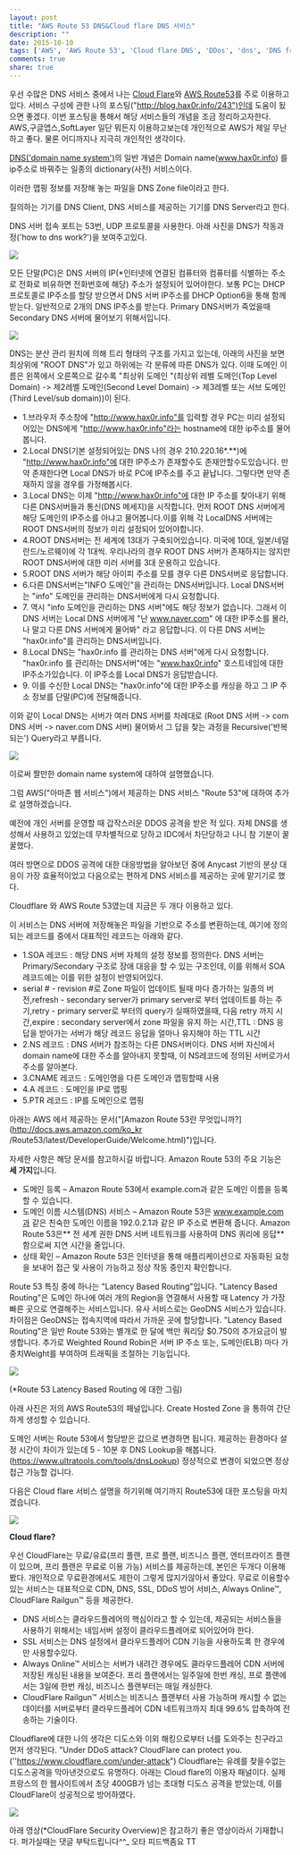 ```yaml
---
layout: post
title: "AWS Route 53 DNS&Cloud flare DNS 서비스"
description: ""
date: 2015-10-10
tags: ['AWS', 'AWS Route 53', 'Cloud flare DNS', 'DDos', 'dns', 'DNS free', '디도스', '라우트', '레일건', '무려', '분산처리', '설명', '소개', '아마존', '앱', '웹서비스']
comments: true
share: true
---
```


우선 수많은 DNS 서비스 중에서 나는 [Cloud Flare](https://www.cloudflare.com/)와 [AWS
Route53](https://aws.amazon.com/ko/route53/)를 주로 이용하고있다. 서비스 구성에 관한 나의
포스팅("http://blog.hax0r.info/243")인데 도움이 됬으면 좋겠다. 이번 포스팅을 통해서 해당 서비스들의 개념을 조금
정리하고자한다. AWS,구글앱스,SoftLayer 일단 뭐든지 이용하고보는데 개인적으로 AWS가 제일 무난하고 좋다. 물론 어디까지나 지극히
개인적인 생각이다.

  

[DNS('domain name system')](https://en.wikipedia.org/wiki/Domain_Name_System)의
일반 개념은 Domain name(www.hax0r.info) 를 ip주소로 바꿔주는 일종의 dictionary(사전) 서비스이다.

이러한 맵핑 정보를 저장해 놓는 파일을 DNS Zone file이라고 한다.

질의하는 기기를 DNS Client, DNS 서비스를 제공하는 기기를 DNS Server라고 한다.

DNS 서버 접속 포트는 53번, UDP 프로토콜을 사용한다. 아래 사진을 DNS가 작동과정('how to dns work?')을
보여주고있다.

  

  

  

![](/assets/images/posts/231/2338AB4B5619045D1BBD66.JPEG)

  

  

  

모든 단말(PC)은 DNS 서버의 IP(*인터넷에 연결된 컴퓨터와 컴퓨터를 식별하는 주소로 전화로 비유하면 전화번호에 해당) 주소가 설정되어
있어야한다. 보통 PC는 DHCP 프로토콜로 IP주소를 할당 받으면서 DNS 서버 IP주소를 DHCP Option6을 통해 함께 받는다.
일반적으로 2개의 DNS IP주소를 받는다. Primary DNS서버가 죽었을때 Secondary DNS 서버에 물어보기 위해서입니다.

  

  

  

![](/assets/images/posts/231/263BD74B5619076A2A4AF8.JPEG)

  

  

  

DNS는 분산 관리 원치에 의해 트리 형태의 구조를 가지고 있는데, 아래의 사진을 보면 최상위에 "ROOT DNS"가 있고 하위에는 각
분류에 따른 DNS가 있다. 이때 도메인 이름은 왼쪽에서 오른쪽으로 갈수록 "최상위 도메인 "(최상위 레벨 도메인(Top Level
Domain) -> 제2레벨 도메인(Second Level Domain) -> 제3레벨 또는 서브 도메인(Third Level/sub
domain))이 된다.

  

  

  * 1.브라우저 주소창에 "http://www.hax0r.info"를 입력할 경우 PC는 미리 설정되어있는 DNS에게 "http://www.hax0r.info"라는 hostname에 대한 ip주소를 물어봅니다.
  * 2.Local DNS(기본 설정되어있는 DNS 나의 경우 210.220.16*.**)에 "http://www.hax0r.info"에 대한 IP주소가 존재할수도 존재안할수도있습니다. 만약 존재한다면 Local DNS가 바로 PC에 IP주소를 주고 끝납니다. 그렇다면 만약 존재하지 않을 경우를 가정해봅시다.
  * 3.Local DNS는 이제 "http://www.hax0r.info"에 대한 IP 주소를 찾아내기 위해 다른 DNS서버들과 통신(DNS 메세지)을 시작합니다. 먼저 ROOT DNS 서버에게 해당 도메인의 IP주소를 아냐고 물어봅니다.이를 위해 각 LocalDNS 서버에는 ROOT DNS서버의 정보가 미리 설정되어 있어야합니다.
  * 4.ROOT DNS서버는 전 세계에 13대가 구축되어있습니다. 미국에 10대, 일본/네덜란드/노르웨이에 각 1대씩. 우리나라의 경우 ROOT DNS 서버가 존재하지는 않지만 ROOT DNS서버에 대한 미러 서버를 3대 운용하고 있습니다.
  * 5.ROOT DNS 서버가 해당 아이피 주소를 모를 경우 다른 DNS서버로 응답합니다.
  * 6.다른 DNS서버는"INFO 도메인"을 관리하는 DNS서버입니다. Local DNS서버는 "info" 도메인을 관리하는 DNS서버에게 다시 요청합니다.
  * 7\. 역시 "info 도메인을 관리하는 DNS 서버"에도 해당 정보가 없습니다. 그래서 이 DNS 서버는 Local DNS 서버에게 "난 www.naver.com" 에 대한 IP주소를 몰라, 나 말고 다른 DNS 서버에게 물어봐" 라고 응답합니다. 이 다른 DNS 서버는 "hax0r.info"를 관리하는 DNS서버입니다.
  * 8.Local DNS는 "hax0r.info 를 관리하는 DNS 서버"에게 다시 요청합니다. "hax0r.info 를 관리하는 DNS서버"에는 "www.hax0r.info" 호스트네임에 대한 IP주소가있습니다. 이 IP주소를 Local DNS가 응답받습니다.
  * 9\. 이를 수신한 Local DNS는 "hax0r.info"에 대한 IP주소를 캐싱을 하고 그 IP 주소 정보를 단말(PC)에 전달해줍니다.

  

  

이와 같이 Local DNS는 서버가 여러 DNS 서버를 차례대로 (Root DNS 서버 -> com DNS 서버 -> naver.com
DNS 서버) 물어봐서 그 답을 찾는 과정을 Recursive('반복되는') Query라고 부릅니다.

  

  

  

  

![](/assets/images/posts/231/26780A3A561905AC1485F0.PNG)

  

  

  

이로써 짤만한 domain name system에 대하여 설명했습니다.

그럼 AWS("아마존 웹 서비스")에서 제공하는 DNS 서비스 "Route 53"에 대하여 추가로 설명하겠습니다.

  

예전에 개인 서버를 운영할 때 갑작스러운 DDOS 공격을 받은 적 있다. 자체 DNS를 생성해서 사용하고 있었는데 무차별적으로 당하고
IDC에서 차단당하고 나니 참 기분이 꿀꿀했다.

여러 방면으로 DDOS 공격에 대한 대응방법을 알아보던 중에 Anycast 기반의 분상 대응이 가장 효율적이었고 다음으로는 편하게 DNS
서비스를 제공하는 곳에 맡기기로 했다.

Cloudflare 와 AWS Route 53였는데 지금은 두 개다 이용하고 있다.

  

이 서비스는 DNS 서버에 저장해놓은 파일을 기반으로 주소를 변환하는데, 여기에 정의되는 레코드를 중에서 대표적인 레코드는 아래와 같다.

  

  * 1.SOA 레코드 : 해당 DNS 서버 자체의 설정 정보를 정의한다. DNS 서버는 Primary/Secondary 구조로 장애 대응을 할 수 있는 구조인데, 이를 위해서 SOA 레코드에는 이를 위한 설정이 반영되어있다.
  * serial # - revision #로 Zone 파일이 업데이트 될때 마다 증가하는 일종의 버전,refresh - secondary server가 primary server로 부터 업데이트를 하는 주기,retry - primary server로 부터의 query가 실패하였을때, 다음 retry 까지 시간,expire : secondary server에서 zone 파일을 유지 하는 시간,TTL : DNS 응답을 받아가는 서버가 해당 레코드 응답을 얼마나 유지해야 하는 TTL 시간
  * 2.NS 레코드 : DNS 서버가 참조하는 다른 DNS서버이다. DNS 서버 자신에서 domain name에 대한 주소를 알아내지 못할때, 이 NS레코드에 정의된 서버로가서 주소를 알아본다.
  * 3.CNAME 레코드 : 도메인명을 다른 도메인과 맵핑할때 사용
  * 4.A 레코드 : 도메인을 IP로 맵핑
  * 5.PTR 레코드 : IP를 도메인으로 맵핑

  

아래는 AWS 에서 제공하는 문서("[Amazon Route 53란 무엇입니까?](http://docs.aws.amazon.com/ko_kr
/Route53/latest/DeveloperGuide/Welcome.html)")입니다.

자세한 사항은 해당 문서를 참고하시길 바랍니다. Amazon Route 53의 주요 기능은 **세 가지**입니다.

  

  * 도메인 등록 – Amazon Route 53에서 example.com과 같은 도메인 이름을 등록할 수 있습니다.
  * 도메인 이름 시스템(DNS) 서비스 – Amazon Route 53은 www.example.com과 같은 친숙한 도메인 이름을 192.0.2.1과 같은 IP 주소로 변환해 줍니다. Amazon Route 53은** 전 세계 권한 DNS 서버 네트워크를 사용하여 DNS 쿼리에 응답**함으로써 지연 시간을 줄입니다.
  * 상태 확인 – Amazon Route 53은 인터넷을 통해 애플리케이션으로 자동화된 요청을 보내어 접근 및 사용이 가능하고 정상 작동 중인지 확인합니다.

  

Route 53 특징 중에 하나는 "Latency Based Routing"입니다. "Latency Based Routing"은 도메인
하나에 여러 개의 Region을 연결해서 사용할 때 Latency 가 가장 빠른 곳으로 연결해주는 서비스입니다. 유사 서비스로는 GeoDNS
서비스가 있습니다. 차이점은 GeoDNS는 접속지역에 따라서 가까운 곳에 할당합니다. "Latency Based Routing"은 일반
Route 53와는 별개로 한 달에 백만 쿼리당 $0.750의 추가요금이 발생합니다. 추가로 Weighted Round Robin은 서버
IP 주소 또는, 도메인(ELB) 마다 가중치Weight를 부여하여 트래픽을 조절하는 기능입니다.

  

  

![](/assets/images/posts/231/256E784456191E7029BC8F.PNG)

  

(*Route 53 Latency Based Routing 에 대한 그림)

  

아래 사진은 저의 AWS Route53의 패널입니다. Create Hosted Zone 을 통하여 간단하게 생성할 수 있습니다.

도메인 서버는 Route 53에서 할당받은 값으로 변경하면 됩니다. 제공하는 환경마다 설정 시간이 차이가 있는데 5 - 10분 후 DNS
Lookup을 해봅니다. (https://www.ultratools.com/tools/dnsLookup) 정상적으로 변경이 되었으면 정상
접근 가능할 겁니다.

  

  

  

다음은 Cloud flare 서비스 설명을 하기위해 여기까지 Route53에 대한 포스팅을 마치겠습니다.

  

![](/assets/images/posts/231/2323AE3E56191B4F1AB4A3.JPEG)

  

**Cloud flare?**

우선 CloudFlare는 무료/유료(프리 플랜, 프로 플랜, 비즈니스 플랜, 엔터프라이즈 플랜이 있으며, 프리 플랜은 무료로 이용 가능)
서비스를 제공하는데, 본인은 두개다 이용해봤다. 개인적으로 무료환경에서도 제한이 그렇게 많지가않아서 좋았다. 무료로 이용할수있는 서비스는
대표적으로 CDN, DNS, SSL, DDoS 방어 서비스, Always Online™, CloudFlare Railgun™ 등을 제공한다.

  

  * DNS 서비스는 클라우드플레어의 핵심이라고 할 수 있는데, 제공되는 서비스들을 사용하기 위해서는 네임서버 설정이 클라우드플레어로 되어있어야 한다.
  * SSL 서비스는 DNS 설정에서 클라우드플레어 CDN 기능을 사용하도록 한 경우에만 사용할수있다.
  * Always Online™ 서비스는 서버가 내려간 경우에도 클라우드플레어 CDN 서버에 저장된 캐싱된 내용을 보여준다. 프리 플랜에서는 일주일에 한번 캐싱, 프로 플랜에서는 3일에 한번 캐싱, 비즈니스 플랜부터는 매일 캐싱한다.
  * CloudFlare Railgun™ 서비스는 비즈니스 플랜부터 사용 가능하며 캐시할 수 없는 데이터를 서버로부터 클라우드플레어 CDN 네트워크까지 최대 99.6% 압축하여 전송하는 기술이다.

  

Cloudflare에 대한 나의 생각은 디도스와 이외 해킹으로부터 너를 도와주는 친구라고 먼저 생각된다. "Under DDoS attack?
CloudFlare can protect you. (''https://www.cloudflare.com/under-attack")
Cloudflare는 유례를 찾을수없는 디도스공격을 막아낸것으로도 유명하다. 아래는 Cloud flare의 이용자 패널이다. 실제 프랑스의
한 웹사이트에서 초당 400GB가 넘는 초대형 디도스 공격을 받았는데, 이를 CloudFlare이 성공적으로 방어하였다.

  

![](/assets/images/posts/231/252A5A4F5619226E24AA01.PNG)

  

  

  

아래 영상(*CloudFlare Security Overview)은 참고하기 좋은 영상이라서 기재합니다. 퍼가실때는 댓글 부탁드립니다^^_
오타 피드백좀요 TT

  


